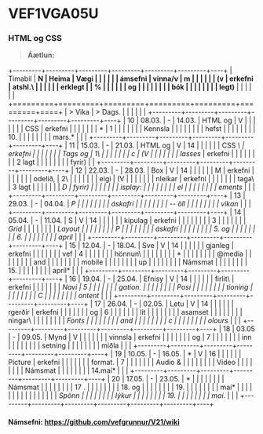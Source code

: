 # VEF1VGA05U

### HTML og CSS

> **Áætlun:**

+---------+---------+---------+---------+---------+---------+----+
| Tímabil | **N     | Heima   | Vægi    |         |         |    |
|         | ámsefni | vinna/v | m       |         |         |    |
|         | (v      | erkefni | atshl.\ |         |         |    |
|         | erklegt |         | %       |         |         |    |
|         | og      |         |         |         |         |    |
|         | bók     |         |         |         |         |    |
|         | legt)** |         |         |         |         |    |
+=========+=========+=========+=========+=========+=========+====+
| > Vika  | > Dags. |         |         |         |         |    |
+---------+---------+---------+---------+---------+---------+----+
| 10      | 08.03.  | \-      | 14.03.  | HTML og | V       |    |
|         |         |         |         | CSS     | erkefni |    |
|         |         |         |         | *       | 1       |    |
|         |         |         |         | Kennsla |         |    |
|         |         |         |         | hefst   |         |    |
|         |         |         |         | 10.     |         |    |
|         |         |         |         | mars.*  |         |    |
+---------+---------+---------+---------+---------+---------+----+
| 11      | 15.03.  | \-      | 21.03.  | HTML og | V       | 14 |
|         |         |         |         | CSS *\  | erkefni |    |
|         |         |         |         | Tags og | 1\      |    |
|         |         |         |         | c       | (V      |    |
|         |         |         |         | lasses* | erkefni |    |
|         |         |         |         |         | 2 lagt  |    |
|         |         |         |         |         | fyrir)  |    |
+---------+---------+---------+---------+---------+---------+----+
| 12      | 22.03.  | \-      | 28.03.  | Box     | V       | 14 |
|         |         |         |         | M       | erkefni |    |
|         |         |         |         | odelið, | 2\      |    |
|         |         |         |         | eigi    | (V      |    |
|         |         |         |         | nleikar | erkefni |    |
|         |         |         |         | taga\   | 3 lagt  |    |
|         |         |         |         | *D      | fyrir)  |    |
|         |         |         |         | isplay: |         |    |
|         |         |         |         | el      |         |    |
|         |         |         |         | ements* |         |    |
+---------+---------+---------+---------+---------+---------+----+
| 13      | 29.03.  | \-      | 04.04.  | *P      |         |    |
|         |         |         |         | áskafrí |         |    |
|         |         |         |         | -- öll  |         |    |
|         |         |         |         | vikan*  |         |    |
+---------+---------+---------+---------+---------+---------+----+
| 14      | 05.04.  | \-      | 11.04.  | S       | V       | 14 |
|         |         |         |         | kipulag | erkefni |    |
|         |         |         |         |         | 3       |    |
|         |         |         |         | *Grid*  |         |    |
|         |         |         |         | *Layout |         |    |
|         |         |         |         | P       |         |    |
|         |         |         |         | áskafrí |         |    |
|         |         |         |         | 5. og   |         |    |
|         |         |         |         | 6.      |         |    |
|         |         |         |         | apríl*  |         |    |
+---------+---------+---------+---------+---------+---------+----+
| 15      | 12.04.  | \-      | 18.04.  | Sve     | V       | 14 |
|         |         |         |         | gjanleg | erkefni |    |
|         |         |         |         | vef     | 4       |    |
|         |         |         |         | hönnun\ |         |    |
|         |         |         |         | *       |         |    |
|         |         |         |         | \@media |         |    |
|         |         |         |         | and     |         |    |
|         |         |         |         | mobile  |         |    |
|         |         |         |         | up      |         |    |
|         |         |         |         | Námsmat |         |    |
|         |         |         |         | 15.     |         |    |
|         |         |         |         | apríl*  |         |    |
+---------+---------+---------+---------+---------+---------+----+
| 16      | 19.04.  | \-      | 25.04.  | Efnisy  | V       | 14 |
|         |         |         |         | firlit\ | erkefni |    |
|         |         |         |         | *Navi   | 5       |    |
|         |         |         |         | gation. |         |    |
|         |         |         |         | Posi    |         |    |
|         |         |         |         | tioning |         |    |
|         |         |         |         | C       |         |    |
|         |         |         |         | ontent* |         |    |
+---------+---------+---------+---------+---------+---------+----+
| 17      | 26.04.  | \-      | 02.05.  | Letu    | V       | 14 |
|         |         |         |         | rgerðir | erkefni |    |
|         |         |         |         | og      | 6       |    |
|         |         |         |         | lit     |         |    |
|         |         |         |         | asamset |         |    |
|         |         |         |         | ningar\ |         |    |
|         |         |         |         | *Fonts  |         |    |
|         |         |         |         | and     |         |    |
|         |         |         |         | c       |         |    |
|         |         |         |         | olours* |         |    |
+---------+---------+---------+---------+---------+---------+----+
| 18      | 03.05   | \-      | 09.05.  | Mynd    | V       |    |
|         |         |         |         | vinnsla | erkefni |    |
|         |         |         |         | og      | 7       |    |
|         |         |         |         | inn     |         |    |
|         |         |         |         | setning |         |    |
|         |         |         |         | miðla   |         |    |
+---------+---------+---------+---------+---------+---------+----+
| 19      | 10.05.  | \-      | 16.05.  | *       | V       | 16 |
|         |         |         |         | Picture | erkefni |    |
|         |         |         |         | format. | 7       |    |
|         |         |         |         | Audio & |         |    |
|         |         |         |         | Video   |         |    |
|         |         |         |         | Námsmat |         |    |
|         |         |         |         | 14.maí* |         |    |
+---------+---------+---------+---------+---------+---------+----+
| 20      | 17.05.  | \-      | 23.05.  | *       |         |    |
|         |         |         |         | Námsmat |         |    |
|         |         |         |         | 17 .    |         |    |
|         |         |         |         | 18. og  |         |    |
|         |         |         |         | 19.     |         |    |
|         |         |         |         | maí*    |         |    |
|         |         |         |         |         |         |    |
|         |         |         |         | *Spönn  |         |    |
|         |         |         |         | lýkur   |         |    |
|         |         |         |         | 19.     |         |    |
|         |         |         |         | maí.*   |         |    |
+---------+---------+---------+---------+---------+---------+----+


#### Námsefni: https://github.com/vefgrunnur/V21/wiki
